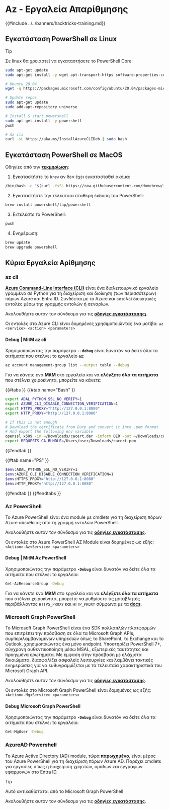 # Az - Εργαλεία Απαρίθμησης

{{#include ../../banners/hacktricks-training.md}}

## Εγκατάσταση PowerShell σε Linux

> [!TIP]
> Σε linux θα χρειαστεί να εγκαταστήσετε το PowerShell Core:
```bash
sudo apt-get update
sudo apt-get install -y wget apt-transport-https software-properties-common

# Ubuntu 20.04
wget -q https://packages.microsoft.com/config/ubuntu/20.04/packages-microsoft-prod.deb

# Update repos
sudo apt-get update
sudo add-apt-repository universe

# Install & start powershell
sudo apt-get install -y powershell
pwsh

# Az cli
curl -sL https://aka.ms/InstallAzureCLIDeb | sudo bash
```
## Εγκατάσταση PowerShell σε MacOS

Οδηγίες από την [**τεκμηρίωση**](https://learn.microsoft.com/en-us/powershell/scripting/install/installing-powershell-on-macos?view=powershell-7.4):

1. Εγκαταστήστε το `brew` αν δεν έχει εγκατασταθεί ακόμα:
```bash
/bin/bash -c "$(curl -fsSL https://raw.githubusercontent.com/Homebrew/install/HEAD/install.sh)"
```
2. Εγκαταστήστε την τελευταία σταθερή έκδοση του PowerShell:
```sh
brew install powershell/tap/powershell
```
3. Εκτελέστε το PowerShell:
```sh
pwsh
```
4. Ενημέρωση:
```sh
brew update
brew upgrade powershell
```
## Κύρια Εργαλεία Αρίθμησης

### az cli

[**Azure Command-Line Interface (CLI)**](https://learn.microsoft.com/en-us/cli/azure/install-azure-cli) είναι ένα διαλειτουργικό εργαλείο γραμμένο σε Python για τη διαχείριση και διοίκηση (των περισσότερων) πόρων Azure και Entra ID. Συνδέεται με το Azure και εκτελεί διοικητικές εντολές μέσω της γραμμής εντολών ή σεναρίων.

Ακολουθήστε αυτόν τον σύνδεσμο για τις [**οδηγίες εγκατάστασης¡**](https://learn.microsoft.com/en-us/cli/azure/install-azure-cli#install).

Οι εντολές στο Azure CLI είναι δομημένες χρησιμοποιώντας ένα μοτίβο: `az <service> <action> <parameters>`

#### Debug | MitM az cli

Χρησιμοποιώντας την παράμετρο **`--debug`** είναι δυνατόν να δείτε όλα τα αιτήματα που στέλνει το εργαλείο **`az`**:
```bash
az account management-group list --output table --debug
```
Για να κάνετε ένα **MitM** στο εργαλείο και να **ελέγξετε όλα τα αιτήματα** που στέλνει χειροκίνητα, μπορείτε να κάνετε: 

{{#tabs }}
{{#tab name="Bash" }}
```bash
export ADAL_PYTHON_SSL_NO_VERIFY=1
export AZURE_CLI_DISABLE_CONNECTION_VERIFICATION=1
export HTTPS_PROXY="http://127.0.0.1:8080"
export HTTP_PROXY="http://127.0.0.1:8080"

# If this is not enough
# Download the certificate from Burp and convert it into .pem format
# And export the following env variable
openssl x509 -in ~/Downloads/cacert.der -inform DER -out ~/Downloads/cacert.pem -outform PEM
export REQUESTS_CA_BUNDLE=/Users/user/Downloads/cacert.pem
```
{{#endtab }}

{{#tab name="PS" }}
```bash
$env:ADAL_PYTHON_SSL_NO_VERIFY=1
$env:AZURE_CLI_DISABLE_CONNECTION_VERIFICATION=1
$env:HTTPS_PROXY="http://127.0.0.1:8080"
$env:HTTP_PROXY="http://127.0.0.1:8080"
```
{{#endtab }}
{{#endtabs }}

### Az PowerShell

Το Azure PowerShell είναι ένα module με cmdlets για τη διαχείριση πόρων Azure απευθείας από τη γραμμή εντολών PowerShell.

Ακολουθήστε αυτόν τον σύνδεσμο για τις [**οδηγίες εγκατάστασης**](https://learn.microsoft.com/en-us/powershell/azure/install-azure-powershell).

Οι εντολές στο Azure PowerShell AZ Module είναι δομημένες ως εξής: `<Action>-Az<Service> <parameters>`

#### Debug | MitM Az PowerShell

Χρησιμοποιώντας την παράμετρο **`-Debug`** είναι δυνατόν να δείτε όλα τα αιτήματα που στέλνει το εργαλείο:
```bash
Get-AzResourceGroup -Debug
```
Για να κάνετε ένα **MitM** στο εργαλείο και να **ελέγξετε όλα τα αιτήματα** που στέλνει χειροκίνητα, μπορείτε να ρυθμίσετε τις μεταβλητές περιβάλλοντος `HTTPS_PROXY` και `HTTP_PROXY` σύμφωνα με τα [**docs**](https://learn.microsoft.com/en-us/powershell/azure/az-powershell-proxy).

### Microsoft Graph PowerShell

Το Microsoft Graph PowerShell είναι ένα SDK πολλαπλών πλατφορμών που επιτρέπει την πρόσβαση σε όλα τα Microsoft Graph APIs, συμπεριλαμβανομένων υπηρεσιών όπως το SharePoint, το Exchange και το Outlook, χρησιμοποιώντας ένα μόνο endpoint. Υποστηρίζει PowerShell 7+, σύγχρονη αυθεντικοποίηση μέσω MSAL, εξωτερικές ταυτότητες και προηγμένα ερωτήματα. Με έμφαση στην πρόσβαση με ελάχιστα δικαιώματα, διασφαλίζει ασφαλείς λειτουργίες και λαμβάνει τακτικές ενημερώσεις για να ευθυγραμμίζεται με τα τελευταία χαρακτηριστικά του Microsoft Graph API.

Ακολουθήστε αυτόν τον σύνδεσμο για τις [**οδηγίες εγκατάστασης**](https://learn.microsoft.com/en-us/powershell/microsoftgraph/installation).

Οι εντολές στο Microsoft Graph PowerShell είναι δομημένες ως εξής: `<Action>-Mg<Service> <parameters>`

#### Debug Microsoft Graph PowerShell

Χρησιμοποιώντας την παράμετρο **`-Debug`** είναι δυνατόν να δείτε όλα τα αιτήματα που στέλνει το εργαλείο:
```bash
Get-MgUser -Debug
```
### ~~**AzureAD Powershell**~~

Το Azure Active Directory (AD) module, τώρα **παρωχημένο**, είναι μέρος του Azure PowerShell για τη διαχείριση πόρων Azure AD. Παρέχει cmdlets για εργασίες όπως η διαχείριση χρηστών, ομάδων και εγγραφών εφαρμογών στο Entra ID.

> [!TIP]
> Αυτό αντικαθίσταται από το Microsoft Graph PowerShell

Ακολουθήστε αυτόν τον σύνδεσμο για τις [**οδηγίες εγκατάστασης**](https://www.powershellgallery.com/packages/AzureAD).
